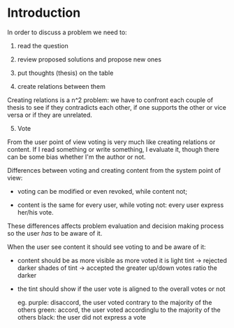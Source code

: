 # Introduction

In order to discuss a problem we need to:

1. read the question

2. review proposed solutions and propose new ones

3. put thoughts (thesis) on the table

4. create relations between them

Creating relations is a n^2 problem: we have to confront
each couple of thesis to see if they contradicts each other, if one supports the other or vice versa or if they
are unrelated.

5. Vote

From the user point of view voting is very much like
creating relations or content. If I read something or write something, I evaluate it, though there can be some bias whether I'm the author or not.

Differences between voting and creating content from the system point of view:

 * voting can be modified or even revoked, while content
   not;

 * content is the same for every user, while voting not:
   every user express her/his vote.

These differences affects problem evaluation and decision
making process so the user *has* to be aware of it.

When the user see content it should see voting to and be aware of it:

 * content should be as more visible as more voted it is
   light tint -> rejected
   darker shades of tint -> accepted
      the greater up/down votes ratio the darker

 * the tint should show if the user vote is aligned to
   the overall votes or not

   eg. purple: disaccord, the user voted contrary to the
               majority of the others
       green: accord, the user voted accordinglu to the
               majority of the others
       black: the user did not express a vote

